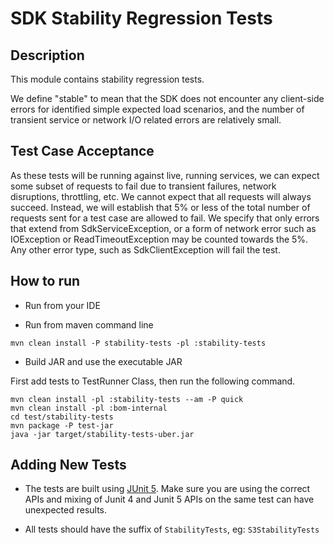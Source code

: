 # SDK Stability Regression Tests

## Description
This module contains stability regression tests.

We define "stable" to mean that the SDK does not encounter any client-side errors for identified simple expected load 
scenarios, and the number of transient service or network I/O related errors are relatively small.

## Test Case Acceptance

As these tests will be running against live, running services, we can expect some subset of requests to fail due to transient 
failures, network disruptions, throttling, etc. We cannot expect that all requests will always succeed. Instead, we will establish 
that 5% or less of the total number of requests sent for a test case are allowed to fail. We specify that only errors that extend 
from SdkServiceException, or a form of network error such as IOException or ReadTimeoutException may be counted towards the 5%. 
Any other error type, such as SdkClientException will fail the test.


## How to run

- Run from your IDE

- Run from maven command line

```
mvn clean install -P stability-tests -pl :stability-tests
```

- Build JAR and use the executable JAR

First add tests to TestRunner Class, then run the following command.

```
mvn clean install -pl :stability-tests --am -P quick
mvn clean install -pl :bom-internal
cd test/stability-tests
mvn package -P test-jar
java -jar target/stability-tests-uber.jar
```

## Adding New Tests

- The tests are built using [JUnit 5](https://junit.org/junit5/). Make sure you are using the correct APIs and mixing of
Junit 4 and Junit 5 APIs on the same test can have unexpected results.

- All tests should have the suffix of `StabilityTests`, eg: `S3StabilityTests`



